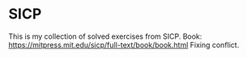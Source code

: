 # SICP
This is my collection of solved exercises from SICP. Book: https://mitpress.mit.edu/sicp/full-text/book/book.html 
Fixing conflict.
